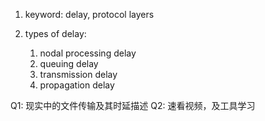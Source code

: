 1. keyword: delay, protocol layers

1. types of delay:
    1. nodal processing delay
    2. queuing delay
    3. transmission delay
    4. propagation delay


Q1: 现实中的文件传输及其时延描述
Q2: 速看视频，及工具学习